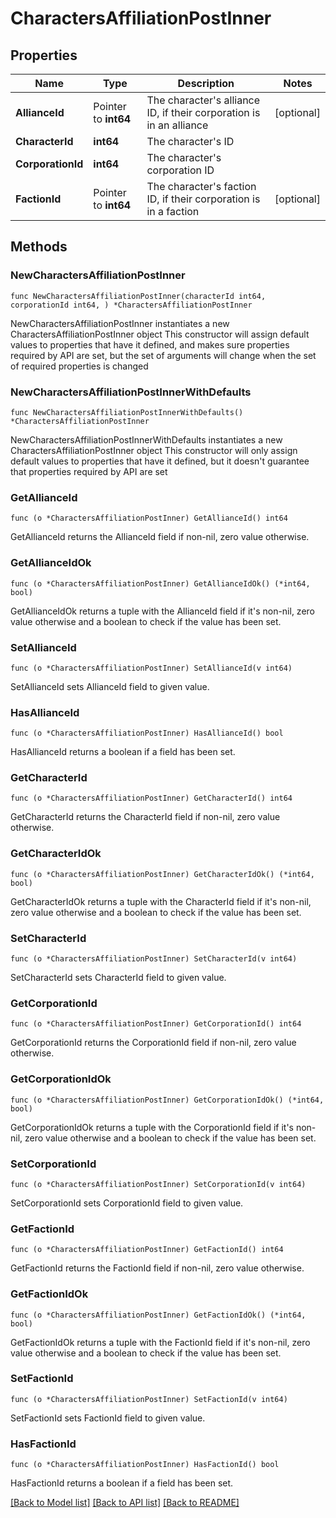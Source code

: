 # CharactersAffiliationPostInner

## Properties

Name | Type | Description | Notes
------------ | ------------- | ------------- | -------------
**AllianceId** | Pointer to **int64** | The character&#39;s alliance ID, if their corporation is in an alliance | [optional] 
**CharacterId** | **int64** | The character&#39;s ID | 
**CorporationId** | **int64** | The character&#39;s corporation ID | 
**FactionId** | Pointer to **int64** | The character&#39;s faction ID, if their corporation is in a faction | [optional] 

## Methods

### NewCharactersAffiliationPostInner

`func NewCharactersAffiliationPostInner(characterId int64, corporationId int64, ) *CharactersAffiliationPostInner`

NewCharactersAffiliationPostInner instantiates a new CharactersAffiliationPostInner object
This constructor will assign default values to properties that have it defined,
and makes sure properties required by API are set, but the set of arguments
will change when the set of required properties is changed

### NewCharactersAffiliationPostInnerWithDefaults

`func NewCharactersAffiliationPostInnerWithDefaults() *CharactersAffiliationPostInner`

NewCharactersAffiliationPostInnerWithDefaults instantiates a new CharactersAffiliationPostInner object
This constructor will only assign default values to properties that have it defined,
but it doesn't guarantee that properties required by API are set

### GetAllianceId

`func (o *CharactersAffiliationPostInner) GetAllianceId() int64`

GetAllianceId returns the AllianceId field if non-nil, zero value otherwise.

### GetAllianceIdOk

`func (o *CharactersAffiliationPostInner) GetAllianceIdOk() (*int64, bool)`

GetAllianceIdOk returns a tuple with the AllianceId field if it's non-nil, zero value otherwise
and a boolean to check if the value has been set.

### SetAllianceId

`func (o *CharactersAffiliationPostInner) SetAllianceId(v int64)`

SetAllianceId sets AllianceId field to given value.

### HasAllianceId

`func (o *CharactersAffiliationPostInner) HasAllianceId() bool`

HasAllianceId returns a boolean if a field has been set.

### GetCharacterId

`func (o *CharactersAffiliationPostInner) GetCharacterId() int64`

GetCharacterId returns the CharacterId field if non-nil, zero value otherwise.

### GetCharacterIdOk

`func (o *CharactersAffiliationPostInner) GetCharacterIdOk() (*int64, bool)`

GetCharacterIdOk returns a tuple with the CharacterId field if it's non-nil, zero value otherwise
and a boolean to check if the value has been set.

### SetCharacterId

`func (o *CharactersAffiliationPostInner) SetCharacterId(v int64)`

SetCharacterId sets CharacterId field to given value.


### GetCorporationId

`func (o *CharactersAffiliationPostInner) GetCorporationId() int64`

GetCorporationId returns the CorporationId field if non-nil, zero value otherwise.

### GetCorporationIdOk

`func (o *CharactersAffiliationPostInner) GetCorporationIdOk() (*int64, bool)`

GetCorporationIdOk returns a tuple with the CorporationId field if it's non-nil, zero value otherwise
and a boolean to check if the value has been set.

### SetCorporationId

`func (o *CharactersAffiliationPostInner) SetCorporationId(v int64)`

SetCorporationId sets CorporationId field to given value.


### GetFactionId

`func (o *CharactersAffiliationPostInner) GetFactionId() int64`

GetFactionId returns the FactionId field if non-nil, zero value otherwise.

### GetFactionIdOk

`func (o *CharactersAffiliationPostInner) GetFactionIdOk() (*int64, bool)`

GetFactionIdOk returns a tuple with the FactionId field if it's non-nil, zero value otherwise
and a boolean to check if the value has been set.

### SetFactionId

`func (o *CharactersAffiliationPostInner) SetFactionId(v int64)`

SetFactionId sets FactionId field to given value.

### HasFactionId

`func (o *CharactersAffiliationPostInner) HasFactionId() bool`

HasFactionId returns a boolean if a field has been set.


[[Back to Model list]](../README.md#documentation-for-models) [[Back to API list]](../README.md#documentation-for-api-endpoints) [[Back to README]](../README.md)


